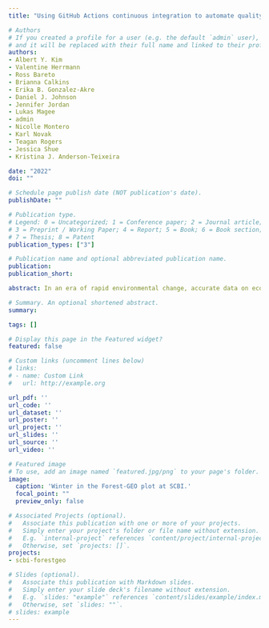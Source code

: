 ```yaml
---
title: "Using GitHub Actions continuous integration to automate quality assurance and control of data on ecological dynamics"

# Authors
# If you created a profile for a user (e.g. the default `admin` user), write the username (folder name) here
# and it will be replaced with their full name and linked to their profile.
authors:
- Albert Y. Kim
- Valentine Herrmann
- Ross Bareto
- Brianna Calkins
- Erika B. Gonzalez-Akre
- Daniel J. Johnson
- Jennifer Jordan
- Lukas Magee
- admin
- Nicolle Montero
- Karl Novak
- Teagan Rogers
- Jessica Shue
- Kristina J. Anderson-Teixeira

date: "2022"
doi: ""

# Schedule page publish date (NOT publication's date).
publishDate: ""

# Publication type.
# Legend: 0 = Uncategorized; 1 = Conference paper; 2 = Journal article;
# 3 = Preprint / Working Paper; 4 = Report; 5 = Book; 6 = Book section;
# 7 = Thesis; 8 = Patent
publication_types: ["3"]

# Publication name and optional abbreviated publication name.
publication:
publication_short:

abstract: In an era of rapid environmental change, accurate data on ecological dynamics are essential to understanding the resistance and resilience of ecological systems, and the services they provide, to multiple global change drivers. Field data collection errors are common, and researchers often struggle to keep up with data checking until months or even years after data have been collected, at which point many errors can no longer be corrected. The lag between data collection and analysis can also result in slow detection of anomalous dynamics. Needed is a system in which data quality assurance and control (QA/QC), along with basic data summaries, can be automatically conducted immediately following data collection. Here, we implement and test a cyberinfrastructure system to accomplish this. We used GitHub Actions continuous integration (CI) to automate 1) data QA/QC, in particular error checking and naive anomaly detection and 2) the running of routine scripts for data wrangling to produce cleaned data sets ready for analysis. We implemented and tested this system on two annual tree mortality censuses and a dendrometer band survey at two ForestGEO large forest dynamics plots':' Smithsonian Conservation Biology Institute and Harvard Forest. This system automation had numerous benefits. It produced a dashboard providing near real-time information on data collection status and errors requiring correction, resulting in final data sets free of detectable errors. Second, it produced an apparent learning effect among field technicians':' original error rates in field data collection declined significantly following implementation of the system. By implementing CI schemes, researchers can ensure that data sets are free of any errors for which a test can be coded. The result is dramatically improved data quality, increased skill among technicians, and reduced need for expert oversight. Furthermore, CI implementation can reveal anomalous ecological trends as they occur, allowing researchers to adjust sampling to capture unexpected dynamics. Thus, by reducing the time between data collection and analysis, CI stands to accelerate the pace of ecological field research.

# Summary. An optional shortened abstract.
summary:

tags: []

# Display this page in the Featured widget?
featured: false

# Custom links (uncomment lines below)
# links:
# - name: Custom Link
#   url: http://example.org

url_pdf: ''
url_code: ''
url_dataset: ''
url_poster: ''
url_project: ''
url_slides: ''
url_source: ''
url_video: ''

# Featured image
# To use, add an image named `featured.jpg/png` to your page's folder.
image:
  caption: 'Winter in the Forest-GEO plot at SCBI.'
  focal_point: ""
  preview_only: false

# Associated Projects (optional).
#   Associate this publication with one or more of your projects.
#   Simply enter your project's folder or file name without extension.
#   E.g. `internal-project` references `content/project/internal-project/index.md`.
#   Otherwise, set `projects: []`.
projects:
- scbi-forestgeo

# Slides (optional).
#   Associate this publication with Markdown slides.
#   Simply enter your slide deck's filename without extension.
#   E.g. `slides: "example"` references `content/slides/example/index.md`.
#   Otherwise, set `slides: ""`.
# slides: example
---
```

